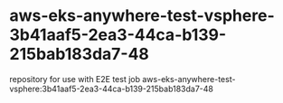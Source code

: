 # aws-eks-anywhere-test-vsphere-3b41aaf5-2ea3-44ca-b139-215bab183da7-48
repository for use with E2E test job aws-eks-anywhere-test-vsphere:3b41aaf5-2ea3-44ca-b139-215bab183da7-48

